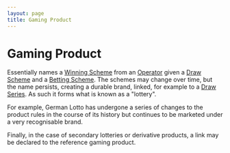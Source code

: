 ```yaml
---
layout: page
title: Gaming Product
---
```

# Gaming Product
Essentially names a [Winning Scheme](winning-scheme) from an [Operator](operator) given a [Draw Scheme](draw-scheme) and a [Betting Scheme](betting-scheme). The schemes may change over time, but the name persists, creating a durable brand, linked, for example to a [Draw Series](draw-series). As such it forms what is known as a "lottery".

For example, German Lotto has undergone a series of changes to the product rules in the course of its history but continues to be marketed under a very recognisable brand.

Finally, in the case of secondary lotteries or derivative products, a link may be declared to the reference gaming product.
